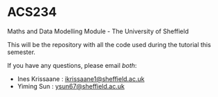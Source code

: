 # ACS234
Maths and Data Modelling Module - The University of Sheffield

This will be the repository with all the code used during the tutorial this semester.


If you have any questions, please email *both*:
- Ines Krissaane : ikrissaane1@sheffield.ac.uk
- Yiming Sun : ysun67@sheffield.ac.uk
